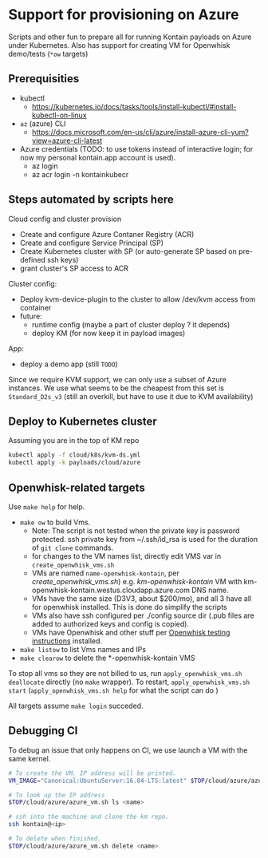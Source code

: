 # Support for provisioning on Azure

Scripts and other fun to prepare all for running Kontain payloads on Azure under Kubernetes.
Also has support for creating VM for Openwhisk demo/tests (`*ow` targets)

## Prerequisities

* kubectl
  * https://kubernetes.io/docs/tasks/tools/install-kubectl/#install-kubectl-on-linux
* `az` (azure) CLI
  *  https://docs.microsoft.com/en-us/cli/azure/install-azure-cli-yum?view=azure-cli-latest
* Azure credentials (TODO: to use tokens instead of interactive login; for now my personal kontain.app account is used).
  * az login
  * az acr login -n kontainkubecr

## Steps automated by scripts here

Cloud config and cluster provision

* Create and configure Azure Contaner Registry (ACR)
* Create and configure Service Principal (SP)
* Create Kubernetes cluster with SP (or auto-generate SP based on pre-defined ssh keys)
* grant cluster's  SP access to ACR

Cluster config:

* Deploy kvm-device-plugin to the cluster to allow /dev/kvm access from container
* future:
  * runtime config (maybe a part of cluster deploy ? it depends)
  * deploy KM (for now keep it in payload images)

App:

* deploy a demo app (still `TODO`)

Since we require KVM support, we can only use a subset of Azure instances. We use what seems to be the cheapest from this set is `Standard_D2s_v3` (still an overkill, but have to use it due to KVM availability)


## Deploy to Kubernetes cluster

Assuming you are in the top of KM repo

```bash
kubectl apply -f cloud/k8s/kvm-ds.yml
kubectl apply -k payloads/cloud/azure

```

## Openwhisk-related targets

Use `make help` for help.

* `make ow` to  build Vms.
  * Note: The script is not tested when  the private key is password protected. ssh private key from ~/.ssh/id_rsa is used for the duration of `git clone` commands.
  * for changes to the VM names list, directly edit VMS var in `create_openwhisk_vms.sh`
  * VMs are named `name-openwhisk-kontain`, per *create_openwhisk_vms.sh*) e.g. *km-openwhisk-kontain* VM with km-openwhisk-kontain.westus.cloudapp.azure.com DNS name.
  * VMs have the same size (D3V3, about $200/mo), and all 3 have all for openwhisk installed. This is done do simplify the scripts
  * VMs also have ssh configured per ./config source dir (.pub files are added to authorized keys and config is copied).
  * VMs have Openwhisk and other stuff per [Openwhisk testing instructions](https://github.com/kontainapp/openwhisk-performance/blob/master/readme.md) installed.
* `make listow` to list Vms names and IPs
* `make clearow` to delete the *-openwhisk-kontain VMS

To stop all vms so they are not billed to us, run `apply_openwhisk_vms.sh deallocate` directly (no `make` wrapper). To restart, `apply_openwhisk_vms.sh start` (`apply_openwhisk_vms.sh help` for what the script can do )

All targets assume `make login` succeded.

## Debugging CI

To debug an issue that only happens on CI, we use launch a VM with the same kernel.

```bash
# To create the VM. IP address will be printed.
VM_IMAGE="Canonical:UbuntuServer:16.04-LTS:latest" $TOP/cloud/azure/azure_vm.sh create <name>

# To look up the IP address
$TOP/cloud/azure/azure_vm.sh ls <name>

# ssh into the machine and clone the km repo.
ssh kontain@<ip>

# To delete when finished.
$TOP/cloud/azure/azure_vm.sh delete <name>
```